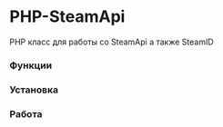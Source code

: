 # PHP-SteamApi
PHP класс для работы со SteamApi а также SteamID

### Функции

### Установка

### Работа
